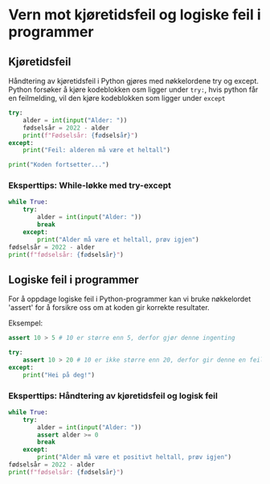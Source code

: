 # Vern mot kjøretidsfeil og logiske feil i programmer

## Kjøretidsfeil

Håndtering av kjøretidsfeil i Python gjøres med nøkkelordene try og except. 
Python forsøker å kjøre kodeblokken osm ligger under `try:`, hvis python får en feilmelding, vil den kjøre kodeblokken som ligger under `except`

```python
try:
    alder = int(input("Alder: "))
    fødselsår = 2022 - alder
    print(f"Fødselsår: {fødselsår}")
except:
    print("Feil: alderen må være et heltall")

print("Koden fortsetter...")
```

### Eksperttips: While-løkke med try-except
```python
while True:
    try: 
        alder = int(input("Alder: "))
        break
    except: 
        print("Alder må være et heltall, prøv igjen")
fødselsår = 2022 - alder
print(f"fødselsår: {fødselsår}")

```

## Logiske feil i programmer

For å oppdage logiske feil i Python-programmer kan vi bruke nøkkelordet 'assert' for å forsikre oss om at koden gir korrekte resultater.


Eksempel:
```python
assert 10 > 5 # 10 er større enn 5, derfor gjør denne ingenting

try:
    assert 10 > 20 # 10 er ikke større enn 20, derfor gir denne en feilmeldig
except:
    print("Hei på deg!")

```


### Eksperttips: Håndtering av kjøretidsfeil og logisk feil

```python
while True:
    try: 
        alder = int(input("Alder: "))
        assert alder >= 0
        break
    except: 
        print("Alder må være et positivt heltall, prøv igjen")
fødselsår = 2022 - alder
print(f"fødselsår: {fødselsår}")
```